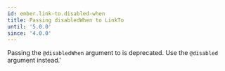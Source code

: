 ```yaml
---
id: ember.link-to.disabled-when
title: Passing disabledWhen to LinkTo
until: '5.0.0'
since: '4.0.0'
---
```


Passing the `@disabledWhen` argument to <LinkTo> is deprecated. Use the `@disabled` argument instead.'
